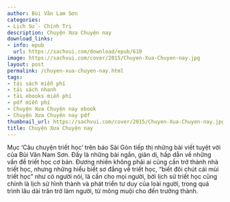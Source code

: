 ```yaml
---
author: Bùi Văn Lam Sơn
categories:
- Lịch Sử - Chính Trị
description: Chuyện Xưa Chuyện nay
download_links:
- info: epub
  url: https://sachvui.com/download/epub/610
image: https://sachvui.com/cover/2015/Chuyen-Xua-Chuyen-nay.jpg
layout: post
permalink: /chuyen-xua-chuyen-nay.html
tags:
- tải sách miễn phí
- tải sách nhanh
- tải ebooks miễn phí
- pdf miễn phí
- Chuyện Xưa Chuyện nay ebook
- Chuyện Xưa Chuyện nay pdf
thumbnail_url: https://sachvui.com/cover/2015/Chuyen-Xua-Chuyen-nay.jpg
title: Chuyện Xưa Chuyện nay
---
```


 <div class="item-desc text-justify"> Mục ‘Câu chuyện triết học’ trên báo Sài Gòn tiếp thị những bài viết tuyệt vời của Bùi Văn Nam Sơn. Đấy là những bài ngắn, giản dị, hấp dẫn về những vấn đề triết học cơ bản. Đương nhiên không phải ai cũng cần trở thành nhà triết học, nhưng những hiểu biết sơ đẳng về triết học, “biết đôi chút cái mùi triết học” như có người nói, là cần cho mọi người, bởi lịch sử triết học cũng chính là lịch sử hình thành và phát triển tư duy của loài người, trong quá trình lâu dài trăn trở làm người, từ mông muội cho đến trưởng thành. </div>